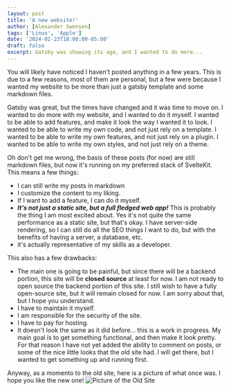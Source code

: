 ```yaml
---
layout: post
title: 'A new website!'
author: [Alexander Swensen]
tags: ['Linux', 'Apple']
date: '2024-02-23T18:00:00-05:00'
draft: false
excerpt: Gatsby was showing its age, and I wanted to do more...
---
```


You will likely have noticed I haven't posted anything in a few years. This is due to a few reasons, most of them are personal, but a few were because I wanted my website to be more than just a gatsby template and some markdown files.

Gatsby was great, but the times have changed and it was time to move on. I wanted to do more with my website, and I wanted to do it myself. I wanted to be able to add features, and make it look the way I wanted it to look. I wanted to be able to write my own code, and not just rely on a template. I wanted to be able to write my own features, and not just rely on a plugin. I wanted to be able to write my own styles, and not just rely on a theme.

Oh don't get me wrong, the basis of these posts (for now) are still markdown files, but now it's running on my preferred stack of SvelteKit. This means a few things:

- I can still write my posts in markdown
- I customize the content to my liking.
- If I want to add a feature, I can do it myself.
- **_It's not just a static site, but a full fledged web app!_** This is probably the thing I am most excited about. Yes it's not quite the same performance as a static site, but that's okay. I have server-side rendering, so I can still do all the SEO things I want to do, but with the benefits of having a server, a database, etc.
- it's actually representative of my skills as a developer.

This also has a few drawbacks:

- The main one is going to be painful, but since there will be a backend portion, this site will be __closed source__ at least for now. I am not ready to open source the backend portion of this site. I still wish to have a fully open-source site, but it will remain closed for now. I am sorry about that, but I hope you understand.
- I have to maintain it myself.
- I am responsible for the security of the site.
- I have to pay for hosting.
- It doesn't look the same as it did before... this is a work in progress. My main goal is to get something functional, and then make it look pretty. For that reason I have not yet added the ability to comment on posts, or some of the nice little looks that the old site had. I will get there, but I wanted to get something up and running first.

Anyway, as a momento to the old site, here is a picture of what once was. I hope you like the new one!
![Picture of the Old Site](/img/old-site.png)